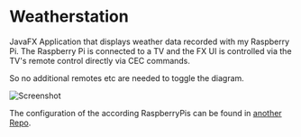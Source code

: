 Weatherstation
==============

JavaFX Application that displays weather data recorded with my Raspberry Pi.
The Raspberry Pi is connected to a TV and the FX UI is controlled via the TV's remote control directly via CEC commands.

So no additional remotes etc are needed to toggle the diagram.

![Screenshot](https://raw2.github.com/locked-fg/Weatherstation/master/screenshot.png "Screenshot")

The configuration of the according RaspberryPis can be found in [another Repo](https://github.com/locked-fg/raspberry-weatherstation).
